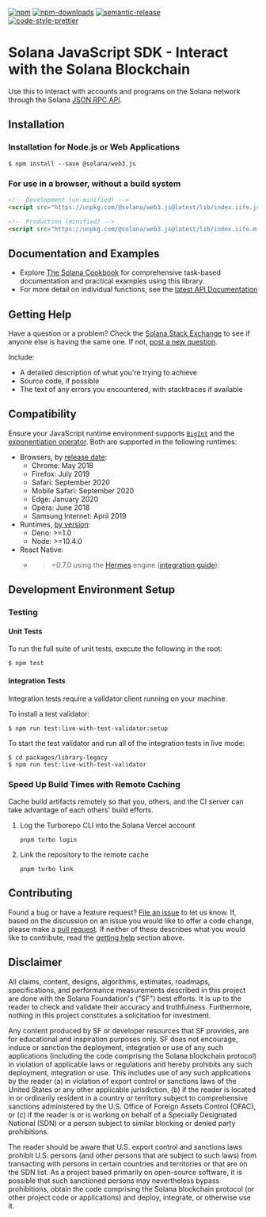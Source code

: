 [![npm][npm-image]][npm-url]
[![npm-downloads][npm-downloads-image]][npm-url]
[![semantic-release][semantic-release-image]][semantic-release-url]
<br />
[![code-style-prettier][code-style-prettier-image]][code-style-prettier-url]

[code-style-prettier-image]: https://img.shields.io/badge/code_style-prettier-ff69b4.svg?style=flat-square
[code-style-prettier-url]: https://github.com/prettier/prettier
[npm-downloads-image]: https://img.shields.io/npm/dm/@solana/web3.js.svg?style=flat
[npm-image]: https://img.shields.io/npm/v/@solana/web3.js.svg?style=flat
[npm-url]: https://www.npmjs.com/package/@solana/web3.js
[semantic-release-image]: https://img.shields.io/badge/%20%20%F0%9F%93%A6%F0%9F%9A%80-semantic--release-e10079.svg
[semantic-release-url]: https://github.com/semantic-release/semantic-release

# Solana JavaScript SDK - Interact with the Solana Blockchain

Use this to interact with accounts and programs on the Solana network through the Solana [JSON RPC API](https://docs.solana.com/apps/jsonrpc-api).

## Installation

### Installation for Node.js or Web Applications

```
$ npm install --save @solana/web3.js
```

### For use in a browser, without a build system

```html
<!-- Development (un-minified) -->
<script src="https://unpkg.com/@solana/web3.js@latest/lib/index.iife.js"></script>

<!-- Production (minified) -->
<script src="https://unpkg.com/@solana/web3.js@latest/lib/index.iife.min.js"></script>
```

## Documentation and Examples

- Explore [The Solana Cookbook](https://solanacookbook.com/) for comprehensive task-based documentation and practical examples using this library.
- For more detail on individual functions, see the [latest API Documentation](https://solana-labs.github.io/solana-web3.js)

## Getting Help

Have a question or a problem? Check the [Solana Stack Exchange](https://solana.stackexchange.com) to see if anyone else is having the same one. If not, [post a new question](https://solana.stackexchange.com/questions/ask).

Include:

- A detailed description of what you're trying to achieve
- Source code, if possible
- The text of any errors you encountered, with stacktraces if available

## Compatibility

Ensure your JavaScript runtime environment supports [`BigInt`](https://developer.mozilla.org/en-US/docs/Web/JavaScript/Reference/Global_Objects/BigInt) and the [exponentiation operator](https://developer.mozilla.org/en-US/docs/Web/JavaScript/Reference/Operators/Exponentiation). Both are supported in the following runtimes:

- Browsers, by [release date](https://caniuse.com/bigint):
    - Chrome: May 2018
    - Firefox: July 2019
    - Safari: September 2020
    - Mobile Safari: September 2020
    - Edge: January 2020
    - Opera: June 2018
    - Samsung Internet: April 2019
- Runtimes, [by version](https://developer.mozilla.org/en-US/docs/Web/JavaScript/Reference/Global_Objects/BigInt):
    - Deno: >=1.0
    - Node: >=10.4.0
- React Native:
    - >=0.7.0 using the [Hermes](https://reactnative.dev/blog/2022/07/08/hermes-as-the-default) engine ([integration guide](https://solanacookbook.com/integrations/react-native.html#how-to-use-solana-web3-js-in-a-react-native-app)):

## Development Environment Setup

### Testing

#### Unit Tests

To run the full suite of unit tests, execute the following in the root:

```shell
$ npm test
```

#### Integration Tests

Integration tests require a validator client running on your machine.

To install a test validator:

```shell
$ npm run test:live-with-test-validator:setup
```

To start the test validator and run all of the integration tests in live mode:

```shell
$ cd packages/library-legacy
$ npm run test:live-with-test-validator
```

### Speed Up Build Times with Remote Caching

Cache build artifacts remotely so that you, others, and the CI server can take advantage of each others' build efforts.

1. Log the Turborepo CLI into the Solana Vercel account
    ```shell
    pnpm turbo login
    ```
2. Link the repository to the remote cache
    ```shell
    pnpm turbo link
    ```

## Contributing

Found a bug or have a feature request? [File an issue](https://github.com/solana-labs/solana-web3.js/issues/new) to let us know. If, based on the discussion on an issue you would like to offer a code change, please make a [pull request](https://github.com/solana-labs/solana-web3.js/compare). If neither of these describes what you would like to contribute, read the [getting help](#getting-help) section above.

## Disclaimer

All claims, content, designs, algorithms, estimates, roadmaps,
specifications, and performance measurements described in this project
are done with the Solana Foundation's ("SF") best efforts. It is up to
the reader to check and validate their accuracy and truthfulness.
Furthermore, nothing in this project constitutes a solicitation for
investment.

Any content produced by SF or developer resources that SF provides, are
for educational and inspiration purposes only. SF does not encourage,
induce or sanction the deployment, integration or use of any such
applications (including the code comprising the Solana blockchain
protocol) in violation of applicable laws or regulations and hereby
prohibits any such deployment, integration or use. This includes use of
any such applications by the reader (a) in violation of export control
or sanctions laws of the United States or any other applicable
jurisdiction, (b) if the reader is located in or ordinarily resident in
a country or territory subject to comprehensive sanctions administered
by the U.S. Office of Foreign Assets Control (OFAC), or (c) if the
reader is or is working on behalf of a Specially Designated National
(SDN) or a person subject to similar blocking or denied party
prohibitions.

The reader should be aware that U.S. export control and sanctions laws
prohibit U.S. persons (and other persons that are subject to such laws)
from transacting with persons in certain countries and territories or
that are on the SDN list. As a project based primarily on open-source
software, it is possible that such sanctioned persons may nevertheless
bypass prohibitions, obtain the code comprising the Solana blockchain
protocol (or other project code or applications) and deploy, integrate,
or otherwise use it.

